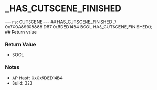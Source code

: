# _HAS_CUTSCENE_FINISHED

--- ns: CUTSCENE --- ## HAS_CUTSCENE_FINISHED  // 0x7C0A893088881D57 0x5DED14B4 BOOL HAS_CUTSCENE_FINISHED();   ## Return value

### Return Value
* BOOL

### Notes
* AP Hash: 0x0x5DED14B4
* Build: 323

